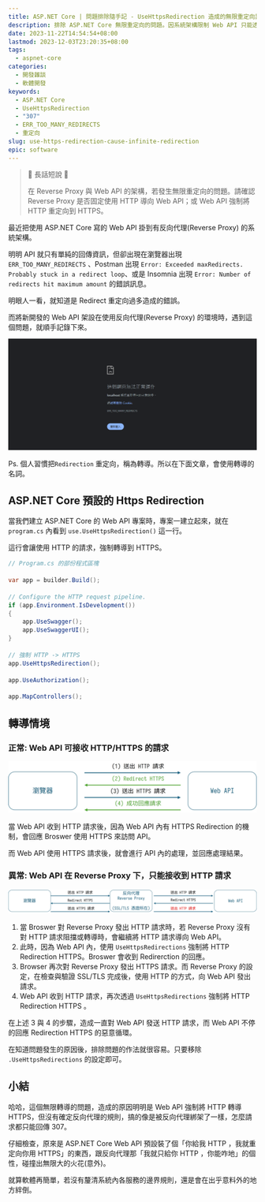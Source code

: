 ```yaml
---
title: ASP.NET Core | 問題排除隨手記 - UseHttpsRedirection 造成的無限重定向異常
description: 排除 ASP.NET Core 無限重定向的問題。因系統架構限制 Web API 只能透過反向代理 (Reverse Proxy) 訪問，而反向代理使用 HTTP 訪問 Web API，但因為 Web API 中，使用 UseHttpsRedirection 強制重定向到 HTTPS。最終造成重定向次數過多的情形。
date: 2023-11-22T14:54:54+08:00
lastmod: 2023-12-03T23:20:35+08:00
tags:
  - aspnet-core
categories:
  - 開發雜談
  - 軟體開發
keywords:
  - ASP.NET Core
  - UseHttpsRedirection
  - "307"
  - ERR_TOO_MANY_REDIRECTS
  - 重定向
slug: use-https-redirection-cause-infinite-redirection
epic: software
---
```


> 🔖 長話短說 🔖
> 
> 在 Reverse Proxy 與 Web API 的架構，若發生無限重定向的問題。請確認 Reverse Proxy 是否固定使用 HTTP 導向 Web API；或 Web API 強制將 HTTP 重定向到 HTTPS。

最近把使用 ASP.NET Core 寫的 Web API 掛到有反向代理(Reverse Proxy) 的系統架構。

明明 API 就只有單純的回傳資訊，但卻出現在瀏覽器出現 `ERR_TOO_MANY_REDIRECTS` 、Postman 出現 `Error: Exceeded maxRedirects. Probably stuck in a redirect loop`、或是 Insomnia 出現 `Error: Number of redirects hit maximum amount` 的錯誤訊息。

明眼人一看，就知道是 Redirect 重定向過多造成的錯誤。

而將新開發的 Web API 架設在使用反向代理(Reverse Proxy) 的環境時，遇到這個問題，就順手記錄下來。

<!--more-->

![Broswer 錯誤畫面](./images/broswer-display-ERR_TOO_MANY_REDIRECTS.png)

Ps. 個人習慣把`Redirection` 重定向，稱為轉導。所以在下面文章，會使用轉導的名詞。

## ASP.NET Core 預設的 Https Redirection

當我們建立 ASP.NET Core 的 Web API 專案時，專案一建立起來，就在 `program.cs` 內看到 `use.UseHttpsRedirection()` 這一行。

這行會讓使用 HTTP 的請求，強制轉導到 HTTPS。

```csharp
// Program.cs 的部份程式區塊

var app = builder.Build();

// Configure the HTTP request pipeline.
if (app.Environment.IsDevelopment())
{
    app.UseSwagger();
    app.UseSwaggerUI();
}

// 強制 HTTP -> HTTPS
app.UseHttpsRedirection();

app.UseAuthorization();

app.MapControllers();
```

## 轉導情境

### 正常: Web API 可接收 HTTP/HTTPS 的請求

![Web API 正常由 HTTP 轉導到 HTTPS](./images/webapi-redirection-https.jpg)

當 Web API 收到 HTTP 請求後，因為 Web API 內有 HTTPS Redirection 的機制，會回應 Broswer 使用 HTTPS 來訪問 API。

而 Web API 使用 HTTPS 請求後，就會進行 API 內的處理，並回應處理結果。

### 異常: Web API 在 Reverse Proxy 下，只能接收到 HTTP 請求


![Reverse Proxy 使用 HTTP 將請求導向 Web API ](./images/https-redirection-in-reverse-proxy-fail.jpg)

1. 當 Broswer 對 Reverse Proxy 發出 HTTP 請求時，若 Reverse Proxy 沒有對 HTTP 請求阻擋或轉導時，會繼續將 HTTP 請求導向 Web API。
2. 此時，因為 Web API 內，使用 `UseHttpsRedirections` 強制將 HTTP Redirection HTTPS。Broswer 會收到 Redirerction 的回應。
3. Browser 再次對 Reverse Proxy 發出 HTTPS 請求。而 Reverse Proxy 的設定，在檢查與驗證 SSL/TLS 完成後，使用 HTTP 的方式，向 Web API 發出請求。
4. Web API 收到 HTTP 請求，再次透過 `UseHttpsRedirections` 強制將 HTTP Redirection HTTPS 。

在上述 3 與 4 的步驟，造成一直對 Web API 發送 HTTP 請求，而 Web API 不停的回應 Redirection HTTPS 的惡意循環。

在知道問題發生的原因後，排除問題的作法就很容易。只要移除 `.UseHttpsRedirections` 的設定即可。

## 小結

哈哈，這個無限轉導的問題，造成的原因明明是 Web API 強制將 HTTP 轉導 HTTPS，但沒有確定反向代理的規則，搞的像是被反向代理綁架了一樣，怎麼請求都只能回傳 307。

仔細檢查，原來是 ASP.NET Core Web API 預設裝了個「你給我 HTTP ，我就重定向你用 HTTPS」的東西，跟反向代理那「我就只給你 HTTP ，你能咋地」的個性，碰撞出無限大的火花(意外)。

就算軟體再簡單，若沒有釐清系統內各服務的邊界規則，還是會在出乎意料外的地方絆倒。

